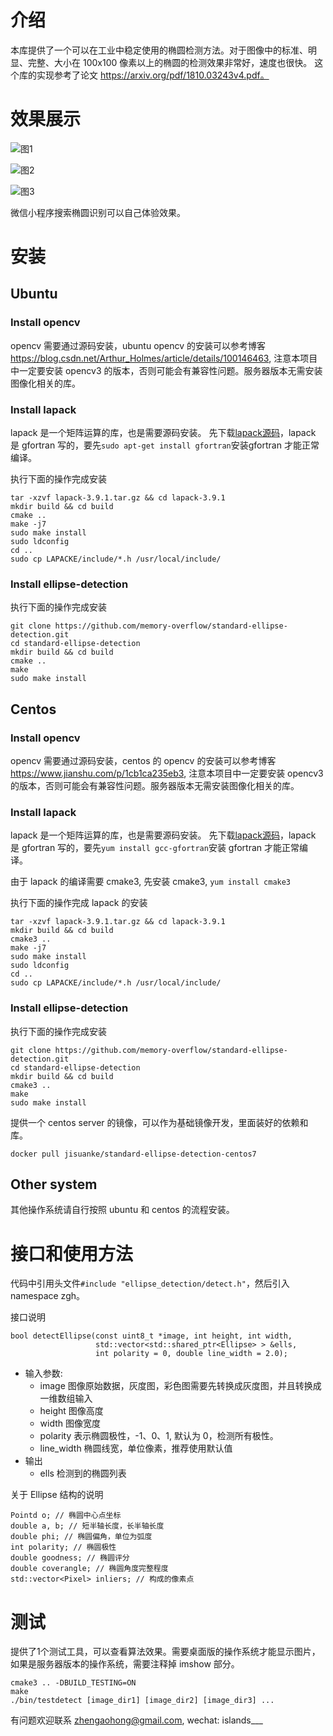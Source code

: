 # 介绍
本库提供了一个可以在工业中稳定使用的椭圆检测方法。对于图像中的标准、明显、完整、大小在 100x100 像素以上的椭圆的检测效果非常好，速度也很快。
这个库的实现参考了论文 https://arxiv.org/pdf/1810.03243v4.pdf。


# 效果展示
![图1](https://github.com/memory-overflow/standard-ellipse-detection/blob/master/images/test12_result.jpg)

![图2](https://github.com/memory-overflow/standard-ellipse-detection/blob/master/images/test6_result.jpg)

![图3](https://github.com/memory-overflow/standard-ellipse-detection/blob/master/images/test9_result.jpg)

微信小程序搜索椭圆识别可以自己体验效果。

# 安装
## Ubuntu
### Install opencv
opencv 需要通过源码安装，ubuntu opencv 的安装可以参考博客 https://blog.csdn.net/Arthur_Holmes/article/details/100146463, 注意本项目中一定要安装 opencv3 的版本，否则可能会有兼容性问题。服务器版本无需安装图像化相关的库。

### Install lapack
lapack 是一个矩阵运算的库，也是需要源码安装。
先下载[lapack源码](https://github.com/Reference-LAPACK/lapack/archive/refs/tags/v3.9.1.tar.gz)，lapack 是 gfortran 写的，要先`sudo apt-get install gfortran`安装gfortran 才能正常编译。

执行下面的操作完成安装
```
tar -xzvf lapack-3.9.1.tar.gz && cd lapack-3.9.1
mkdir build && cd build
cmake ..
make -j7
sudo make install
sudo ldconfig
cd ..
sudo cp LAPACKE/include/*.h /usr/local/include/
```

### Install ellipse-detection
执行下面的操作完成安装
```
git clone https://github.com/memory-overflow/standard-ellipse-detection.git
cd standard-ellipse-detection
mkdir build && cd build
cmake ..
make
sudo make install
```

## Centos
### Install opencv
opencv 需要通过源码安装，centos 的 opencv 的安装可以参考博客 https://www.jianshu.com/p/1cb1ca235eb3, 注意本项目中一定要安装 opencv3 的版本，否则可能会有兼容性问题。服务器版本无需安装图像化相关的库。


### Install lapack
lapack 是一个矩阵运算的库，也是需要源码安装。
先下载[lapack源码](https://github.com/Reference-LAPACK/lapack/archive/refs/tags/v3.9.1.tar.gz)，lapack 是 gfortran 写的，要先`yum install gcc-gfortran`安装 gfortran 才能正常编译。

由于 lapack 的编译需要 cmake3, 先安装 cmake3, `yum install cmake3`

执行下面的操作完成 lapack 的安装
```
tar -xzvf lapack-3.9.1.tar.gz && cd lapack-3.9.1
mkdir build && cd build
cmake3 ..
make -j7
sudo make install
sudo ldconfig
cd ..
sudo cp LAPACKE/include/*.h /usr/local/include/
```

### Install ellipse-detection
执行下面的操作完成安装
```
git clone https://github.com/memory-overflow/standard-ellipse-detection.git
cd standard-ellipse-detection
mkdir build && cd build
cmake3 ..
make
sudo make install
```
提供一个 centos server 的镜像，可以作为基础镜像开发，里面装好的依赖和库。
```
docker pull jisuanke/standard-ellipse-detection-centos7
```


## Other system
其他操作系统请自行按照 ubuntu 和 centos 的流程安装。

# 接口和使用方法
代码中引用头文件`#include "ellipse_detection/detect.h"`，然后引入namespace zgh。

接口说明
```
bool detectEllipse(const uint8_t *image, int height, int width,
                   std::vector<std::shared_ptr<Ellipse> > &ells,
                   int polarity = 0, double line_width = 2.0);
```
- 输入参数:
    - image 图像原始数据，灰度图，彩色图需要先转换成灰度图，并且转换成一维数组输入
    - height 图像高度
    - width 图像宽度
    - polarity 表示椭圆极性，-1、0、1, 默认为 0，检测所有极性。
    - line_width 椭圆线宽，单位像素，推荐使用默认值
- 输出
    - ells 检测到的椭圆列表

关于 Ellipse 结构的说明
```
Pointd o; // 椭圆中心点坐标
double a, b; // 短半轴长度，长半轴长度
double phi; // 椭圆偏角，单位为弧度
int polarity; // 椭圆极性
double goodness; // 椭圆评分
double coverangle; // 椭圆角度完整程度
std::vector<Pixel> inliers; // 构成的像素点
```



# 测试
提供了1个测试工具，可以查看算法效果。需要桌面版的操作系统才能显示图片，如果是服务器版本的操作系统，需要注释掉 imshow 部分。
```
cmake3 .. -DBUILD_TESTING=ON
make
./bin/testdetect [image_dir1] [image_dir2] [image_dir3] ...
```




有问题欢迎联系 zhengaohong@gmail.com, wechat: islands___
